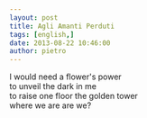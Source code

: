 ```yaml
---
layout: post
title: Agli Amanti Perduti
tags: [english,]
date: 2013-08-22 10:46:00
author: pietro
---
```

I would need a flower's power<br/>to unveil the dark in me<br/>to raise one floor the golden tower<br/>where we are are we?
